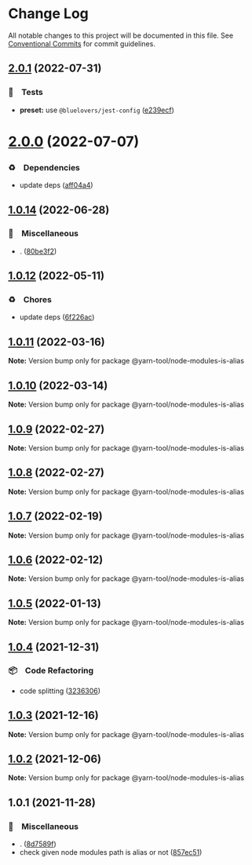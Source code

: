 # Change Log

All notable changes to this project will be documented in this file.
See [Conventional Commits](https://conventionalcommits.org) for commit guidelines.

## [2.0.1](https://github.com/bluelovers/ws-yarn-workspaces/compare/@yarn-tool/node-modules-is-alias@2.0.0...@yarn-tool/node-modules-is-alias@2.0.1) (2022-07-31)


### 🚨　Tests

* **preset:** use `@bluelovers/jest-config` ([e239ecf](https://github.com/bluelovers/ws-yarn-workspaces/commit/e239ecf606d82930c6036ec1241bf3b4a1095423))





# [2.0.0](https://github.com/bluelovers/ws-yarn-workspaces/compare/@yarn-tool/node-modules-is-alias@1.0.14...@yarn-tool/node-modules-is-alias@2.0.0) (2022-07-07)


### ♻️　Dependencies

* update deps ([aff04a4](https://github.com/bluelovers/ws-yarn-workspaces/commit/aff04a47e24f963121cf893a03a5b92dfcb6b720))





## [1.0.14](https://github.com/bluelovers/ws-yarn-workspaces/compare/@yarn-tool/node-modules-is-alias@1.0.12...@yarn-tool/node-modules-is-alias@1.0.14) (2022-06-28)


### 🔖　Miscellaneous

* . ([80be3f2](https://github.com/bluelovers/ws-yarn-workspaces/commit/80be3f28b36c30cad697d291a26b4c4fa523efc5))





## [1.0.12](https://github.com/bluelovers/ws-yarn-workspaces/compare/@yarn-tool/node-modules-is-alias@1.0.11...@yarn-tool/node-modules-is-alias@1.0.12) (2022-05-11)


### ♻️　Chores

* update deps ([6f226ac](https://github.com/bluelovers/ws-yarn-workspaces/commit/6f226acfd22f0b213eaa8a84886f8391284b1fcf))





## [1.0.11](https://github.com/bluelovers/ws-yarn-workspaces/compare/@yarn-tool/node-modules-is-alias@1.0.10...@yarn-tool/node-modules-is-alias@1.0.11) (2022-03-16)

**Note:** Version bump only for package @yarn-tool/node-modules-is-alias





## [1.0.10](https://github.com/bluelovers/ws-yarn-workspaces/compare/@yarn-tool/node-modules-is-alias@1.0.9...@yarn-tool/node-modules-is-alias@1.0.10) (2022-03-14)

**Note:** Version bump only for package @yarn-tool/node-modules-is-alias





## [1.0.9](https://github.com/bluelovers/ws-yarn-workspaces/compare/@yarn-tool/node-modules-is-alias@1.0.7...@yarn-tool/node-modules-is-alias@1.0.9) (2022-02-27)

**Note:** Version bump only for package @yarn-tool/node-modules-is-alias





## [1.0.8](https://github.com/bluelovers/ws-yarn-workspaces/compare/@yarn-tool/node-modules-is-alias@1.0.7...@yarn-tool/node-modules-is-alias@1.0.8) (2022-02-27)

**Note:** Version bump only for package @yarn-tool/node-modules-is-alias





## [1.0.7](https://github.com/bluelovers/ws-yarn-workspaces/compare/@yarn-tool/node-modules-is-alias@1.0.6...@yarn-tool/node-modules-is-alias@1.0.7) (2022-02-19)

**Note:** Version bump only for package @yarn-tool/node-modules-is-alias





## [1.0.6](https://github.com/bluelovers/ws-yarn-workspaces/compare/@yarn-tool/node-modules-is-alias@1.0.5...@yarn-tool/node-modules-is-alias@1.0.6) (2022-02-12)

**Note:** Version bump only for package @yarn-tool/node-modules-is-alias





## [1.0.5](https://github.com/bluelovers/ws-yarn-workspaces/compare/@yarn-tool/node-modules-is-alias@1.0.4...@yarn-tool/node-modules-is-alias@1.0.5) (2022-01-13)

**Note:** Version bump only for package @yarn-tool/node-modules-is-alias





## [1.0.4](https://github.com/bluelovers/ws-yarn-workspaces/compare/@yarn-tool/node-modules-is-alias@1.0.3...@yarn-tool/node-modules-is-alias@1.0.4) (2021-12-31)


### 📦　Code Refactoring

* code splitting ([3236306](https://github.com/bluelovers/ws-yarn-workspaces/commit/323630687dcfaa851cd65176d446d55f74a1dd3b))





## [1.0.3](https://github.com/bluelovers/ws-yarn-workspaces/compare/@yarn-tool/node-modules-is-alias@1.0.2...@yarn-tool/node-modules-is-alias@1.0.3) (2021-12-16)

**Note:** Version bump only for package @yarn-tool/node-modules-is-alias





## [1.0.2](https://github.com/bluelovers/ws-yarn-workspaces/compare/@yarn-tool/node-modules-is-alias@1.0.1...@yarn-tool/node-modules-is-alias@1.0.2) (2021-12-06)

**Note:** Version bump only for package @yarn-tool/node-modules-is-alias





## 1.0.1 (2021-11-28)


### 🔖　Miscellaneous

* . ([8d7589f](https://github.com/bluelovers/ws-yarn-workspaces/commit/8d7589f597045546a6af24675c325b2b8174e293))
* check given node modules path is alias or not ([857ec51](https://github.com/bluelovers/ws-yarn-workspaces/commit/857ec5120aed04f651697c3f4e30251ebc45d3d4))
